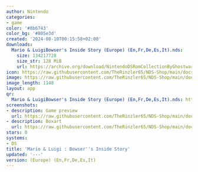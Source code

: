 ```yaml
---
author: Nintendo
categories:
- game
color: '#8b6743'
color_bg: '#805e3d'
created: '2024-08-10T00:15:58+02:00'
downloads:
  Mario & LuigiBowser's Inside Story (Europe) (En,Fr,De,Es,It).nds:
    size: 134217728
    size_str: 128 MiB
    url: https://archive.org/download/NintendoDSRomCollectionByGhostware/Mario%20%26%20LuigiBowser%27s%20Inside%20Story%20%28Europe%29%20%28En%2CFr%2CDe%2CEs%2CIt%29.nds
icon: https://raw.githubusercontent.com/TheRinzler65/NDS-Shop/main/docs/assets/images/icons/mario%26luigibowsersinsidestory.png
image: https://raw.githubusercontent.com/TheRinzler65/NDS-Shop/main/docs/assets/images/icons/mario%26luigibowsersinsidestory.png
image_length: 1148
layout: app
qr:
  Mario & LuigiBowser's Inside Story (Europe) (En,Fr,De,Es,It).nds: https://db-nds-shop.netlify.app/assets/images/qr/mario--luigibowsers-inside-story-europe-enfrdeesit-nds.png
screenshots:
- description: Game preview
  url: https://raw.githubusercontent.com/TheRinzler65/NDS-Shop/main/docs/assets/images/screenshots/mario%26luigibowsersinsidestory/mario%26luigibowsersinsidestory.png
- description: Boxart
  url: https://raw.githubusercontent.com/TheRinzler65/NDS-Shop/main/docs/assets/images/boxart/Mario%20%26%20LuigiBowser's%20Inside%20Story%20(Europe)%20(En%2CFr%2CDe%2CEs%2CIt).nds.png
stars: 0
systems:
- DS
title: 'Mario & Luigi : Bowser''s Inside Story'
updated: '---'
version: (Europe) (En,Fr,De,Es,It)
---
```

